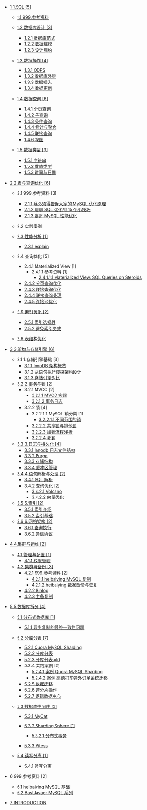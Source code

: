   - [1 1.SQL [5]](/1.SQL/README.md)
    - [1.1 999.参考资料](/1.SQL/999.参考资料/README.md)
      
    - [1.2 数据库设计 [3]](/1.SQL/数据库设计/README.md)
      - [1.2.1 数据库范式](/1.SQL/数据库设计/数据库范式.md)
      - [1.2.2 数据建模](/1.SQL/数据库设计/数据建模.md)
      - [1.2.3 设计规约](/1.SQL/数据库设计/设计规约.md)
    - [1.3 数据操作 [4]](/1.SQL/数据操作/README.md)
      - [1.3.1 ODPS](/1.SQL/数据操作/ODPS.md)
      - [1.3.2 数据库外键](/1.SQL/数据操作/数据库外键.md)
      - [1.3.3 数据插入](/1.SQL/数据操作/数据插入.md)
      - [1.3.4 数据更新](/1.SQL/数据操作/数据更新.md)
    - [1.4 数据查询 [6]](/1.SQL/数据查询/README.md)
      - [1.4.1 分页查询](/1.SQL/数据查询/分页查询.md)
      - [1.4.2 子查询](/1.SQL/数据查询/子查询.md)
      - [1.4.3 条件查询](/1.SQL/数据查询/条件查询.md)
      - [1.4.4 统计与聚合](/1.SQL/数据查询/统计与聚合.md)
      - [1.4.5 联接查询](/1.SQL/数据查询/联接查询.md)
      - [1.4.6 视图](/1.SQL/数据查询/视图.md)
    - [1.5 数据类型 [3]](/1.SQL/数据类型/README.md)
      - [1.5.1 字符串](/1.SQL/数据类型/字符串.md)
      - [1.5.2 数值类型](/1.SQL/数据类型/数值类型.md)
      - [1.5.3 时间与日期](/1.SQL/数据类型/时间与日期.md)
  - [2 2.表与查询优化 [6]](/2.表与查询优化/README.md)
    - 2.1 999.参考资料 [3]
      - [2.1.1 我必须得告诉大家的 MySQL 优化原理](/2.表与查询优化/999.参考资料/2017-我必须得告诉大家的%20MySQL%20优化原理.md)
      - [2.1.2 聊聊 SQL 优化的 15 个小技巧](/2.表与查询优化/999.参考资料/2021-聊聊%20SQL%20优化的%2015%20个小技巧.md)
      - [2.1.3 鑫哥 MySQL 性能优化](/2.表与查询优化/999.参考资料/2022-鑫哥-MySQL%20性能优化.md)
    - [2.2 实践案例](/2.表与查询优化/实践案例/README.md)
      
    - [2.3 性能分析 [1]](/2.表与查询优化/性能分析/README.md)
      - [2.3.1 explain](/2.表与查询优化/性能分析/explain.md)
    - 2.4 查询优化 [5]
      - 2.4.1 Materialized View [1]
        - 2.4.1.1 参考资料 [1]
          - [2.4.1.1.1 Materialized View: SQL Queries on Steroids](/2.表与查询优化/查询优化/Materialized%20View/.more/2022-Materialized%20View:%20SQL%20Queries%20on%20Steroids.md)
      - [2.4.2 分页查询优化](/2.表与查询优化/查询优化/分页查询优化.md)
      - [2.4.3 联接查询优化](/2.表与查询优化/查询优化/联接查询优化.md)
      - [2.4.4 联接查询处理](/2.表与查询优化/查询优化/联接查询处理.md)
      - [2.4.5 连接池优化](/2.表与查询优化/查询优化/连接池优化.md)
    - [2.5 索引优化 [2]](/2.表与查询优化/索引优化/README.md)
      - [2.5.1 索引选择性](/2.表与查询优化/索引优化/索引选择性.md)
      - [2.5.2 避免索引失效](/2.表与查询优化/索引优化/避免索引失效.md)
    - [2.6 表结构优化](/2.表与查询优化/表结构优化/README.md)
      
  - [3 3.架构与存储引擎 [6]](/3.架构与存储引擎/README.md)
    - 3.1 1.存储引擎基础 [3]
      - [3.1.1 InnoDB 架构概览](/3.架构与存储引擎/1.存储引擎基础/InnoDB%20架构概览.md)
      - [3.1.2 从语句执行窥探架构设计](/3.架构与存储引擎/1.存储引擎基础/从语句执行窥探架构设计.md)
      - [3.1.3 存储引擎对比](/3.架构与存储引擎/1.存储引擎基础/存储引擎对比.md)
    - [3.2 2.事务与锁 [2]](/3.架构与存储引擎/2.事务与锁/README.md)
      - 3.2.1 MVCC [2]
        - [3.2.1.1 MVCC 实现](/3.架构与存储引擎/2.事务与锁/MVCC/MVCC%20实现.md)
        - [3.2.1.2 事务日志](/3.架构与存储引擎/2.事务与锁/MVCC/事务日志.md)
      - 3.2.2 锁 [4]
        - 3.2.2.1 1.MySQL 锁分类 [1]
          - [3.2.2.1.1 不同范围的锁](/3.架构与存储引擎/2.事务与锁/锁/1.MySQL%20锁分类/不同范围的锁.md)
        - [3.2.2.2 共享锁与排他锁](/3.架构与存储引擎/2.事务与锁/锁/共享锁与排他锁.md)
        - [3.2.2.3 加锁流程浅析](/3.架构与存储引擎/2.事务与锁/锁/加锁流程浅析.md)
        - [3.2.2.4 死锁](/3.架构与存储引擎/2.事务与锁/锁/死锁.md)
    - [3.3 3.日志与持久化 [4]](/3.架构与存储引擎/3.日志与持久化/README.md)
      - [3.3.1 Innodb 日志文件结构](/3.架构与存储引擎/3.日志与持久化/Innodb%20日志文件结构.md)
      - [3.3.2 Purge](/3.架构与存储引擎/3.日志与持久化/Purge.md)
      - [3.3.3 存储结构](/3.架构与存储引擎/3.日志与持久化/存储结构.md)
      - [3.3.4 缓冲区管理](/3.架构与存储引擎/3.日志与持久化/缓冲区管理.md)
    - [3.4 4.语句解析与处理 [2]](/3.架构与存储引擎/4.语句解析与处理/README.md)
      - [3.4.1 SQL 解析](/3.架构与存储引擎/4.语句解析与处理/SQL%20解析.md)
      - 3.4.2 查询优化 [2]
        - [3.4.2.1 Volcano](/3.架构与存储引擎/4.语句解析与处理/查询优化/Volcano.md)
        - [3.4.2.2 向量优化](/3.架构与存储引擎/4.语句解析与处理/查询优化/向量优化.md)
    - [3.5 5.索引 [2]](/3.架构与存储引擎/5.索引/README.md)
      - [3.5.1 索引介绍](/3.架构与存储引擎/5.索引/索引介绍.md)
      - [3.5.2 索引基础](/3.架构与存储引擎/5.索引/索引基础.md)
    - [3.6 6.网络架构 [2]](/3.架构与存储引擎/6.网络架构/README.md)
      - [3.6.1 查询执行](/3.架构与存储引擎/6.网络架构/查询执行.md)
      - [3.6.2 通信协议](/3.架构与存储引擎/6.网络架构/通信协议.md)
  - [4 4.集群与运维 [2]](/4.集群与运维/README.md)
    - [4.1 管理与配置 [1]](/4.集群与运维/管理与配置/README.md)
      - [4.1.1 权限管理](/4.集群与运维/管理与配置/权限管理.md)
    - [4.2 集群与备份 [3]](/4.集群与运维/集群与备份/README.md)
      - 4.2.1 999.参考资料 [2]
        - [4.2.1.1 heibaiying MySQL 复制](/4.集群与运维/集群与备份/999.参考资料/2020-heibaiying-MySQL%20复制.md)
        - [4.2.1.2 heibaiying 数据备份与恢复](/4.集群与运维/集群与备份/999.参考资料/2020-heibaiying-数据备份与恢复.md)
      - [4.2.2 Binlog](/4.集群与运维/集群与备份/Binlog.md)
      - [4.2.3 主备复制](/4.集群与运维/集群与备份/主备复制.md)
  - [5 5.数据库拆分 [4]](/5.数据库拆分/README.md)
    - [5.1 分布式数据库 [1]](/5.数据库拆分/分布式数据库/README.md)
      - [5.1.1 异步复制的最终一致性问题](/5.数据库拆分/分布式数据库/异步复制的最终一致性问题.md)
    - [5.2 分库分表 [7]](/5.数据库拆分/分库分表/README.md)
      - [5.2.1 Quora MySQL Sharding](/5.数据库拆分/分库分表/Quora%20MySQL%20Sharding.md)
      - [5.2.2 分库分表](/5.数据库拆分/分库分表/分库分表.md)
      - [5.2.3 分库分表.old](/5.数据库拆分/分库分表/分库分表.old.md)
      - 5.2.4 实践案例 [2]
        - [5.2.4.1 案例 Quora MySQL Sharding](/5.数据库拆分/分库分表/实践案例/案例-Quora%20MySQL%20Sharding.md)
        - [5.2.4.2 案例 高德打车弹外订单系统迁移](/5.数据库拆分/分库分表/实践案例/案例-高德打车弹外订单系统迁移.md)
      - [5.2.5 数据迁移](/5.数据库拆分/分库分表/数据迁移.md)
      - [5.2.6 跨分片操作](/5.数据库拆分/分库分表/跨分片操作.md)
      - [5.2.7 逻辑数据中心](/5.数据库拆分/分库分表/逻辑数据中心.md)
    - [5.3 数据库中间件 [3]](/5.数据库拆分/数据库中间件/README.md)
      - [5.3.1 MyCat](/5.数据库拆分/数据库中间件/MyCat/README.md)
        
      - [5.3.2 Sharding Sphere [1]](/5.数据库拆分/数据库中间件/Sharding-Sphere/README.md)
        - [5.3.2.1 分布式事务](/5.数据库拆分/数据库中间件/Sharding-Sphere/分布式事务.md)
      - [5.3.3 Vitess](/5.数据库拆分/数据库中间件/Vitess/README.md)
        
    - [5.4 读写分离 [1]](/5.数据库拆分/读写分离/README.md)
      - [5.4.1 读写分离](/5.数据库拆分/读写分离/读写分离.md)
  - 6 999.参考资料 [2]
    - [6.1 heibaiying MySQL 基础](/999.参考资料/2020-heibaiying-MySQL%20基础.md)
    - [6.2 BastJavaer MySQL 系列](/999.参考资料/BastJavaer%20MySQL%20系列/README.md)
      
  - [7 INTRODUCTION](/INTRODUCTION.md)
